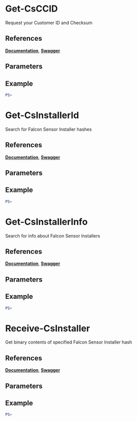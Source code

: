 # Get-CsCCID
Request your Customer ID and Checksum

## References
**[Documentation]()**, **[Swagger]()**

## Parameters

## Example
```powershell
PS>
```

# Get-CsInstallerId
Search for Falcon Sensor Installer hashes

## References
**[Documentation]()**, **[Swagger]()**

## Parameters

## Example
```powershell
PS>
```

# Get-CsInstallerInfo
Search for info about Falcon Sensor Installers

## References
**[Documentation]()**, **[Swagger]()**

## Parameters

## Example
```powershell
PS>
```

# Receive-CsInstaller
Get binary contents of specified Falcon Sensor Installer hash

## References
**[Documentation]()**, **[Swagger]()**

## Parameters

## Example
```powershell
PS>
```